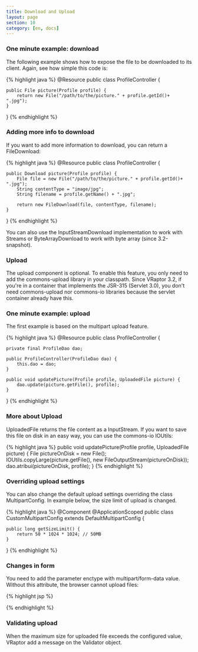 ```yaml
---
title: Download and Upload
layout: page
section: 10
category: [en, docs]
---
```


<h3>One minute example: download</h3>

The following example shows how to expose the file to be downloaded to its client.
Again, see how simple this code is:

{% highlight java %}
@Resource
public class ProfileController {

    public File picture(Profile profile) {
        return new File("/path/to/the/picture." + profile.getId()+ ".jpg");
    }
}
{% endhighlight %}

<h3>Adding more info to download</h3>

If you want to add more information to download, you can return a FileDownload:

{% highlight java %}
@Resource
public class ProfileController {

    public Download picture(Profile profile) {
        File file = new File("/path/to/the/picture." + profile.getId()+ ".jpg");
        String contentType = "image/jpg";
        String filename = profile.getName() + ".jpg";
        
        return new FileDownload(file, contentType, filename); 
    }
}
{% endhighlight %}

You can also use the InputStreamDownload implementation to work with Streams or ByteArrayDownload to work with byte array (since 3.2-snapshot).

<h3>Upload</h3>

The upload component is optional. To enable this feature, you only need to add the commons-upload library in your classpath.
Since VRaptor 3.2, if you're in a container that implements the JSR-315 (Servlet 3.0), you don't need commons-upload nor commons-io libraries because the servlet container already have this.

<h3>One minute example: upload</h3>

The first example is based on the multipart upload feature.

{% highlight java %}
@Resource
public class ProfileController {

    private final ProfileDao dao;

    public ProfileController(ProfileDao dao) {
        this.dao = dao;
    }

    public void updatePicture(Profile profile, UploadedFile picture) {
        dao.update(picture.getFile(), profile);
    }
}
{% endhighlight %}

<h3>More about Upload</h3>

UploadedFile returns the file content as a InputStream. If you want to save this file on disk in an easy way, you can use the commons-io IOUtils:

{% highlight java %}
public void updatePicture(Profile profile, UploadedFile picture) {
    File pictureOnDisk = new File();    
    IOUtils.copyLarge(picture.getFile(), new FileOutputStream(pictureOnDisk));
    dao.atribui(pictureOnDisk, profile);
}
{% endhighlight %}

<h3>Overriding upload settings</h3>

You can also change the default upload settings overriding the class MultipartConfig. In example below, the size limit of upload is changed.

{% highlight java %}
@Component
@ApplicationScoped
public class CustomMultipartConfig extends DefaultMultipartConfig {

    public long getSizeLimit() {
        return 50 * 1024 * 1024; // 50MB
    }

}
{% endhighlight %}

<h3>Changes in form</h3>

You need to add the parameter enctype with multipart/form-data value. Without this attribute, the browser cannot upload files:

{% highlight jsp %}
<form action="minha-action" method="post" enctype="multipart/form-data">
{% endhighlight %}

<h3>Validating upload</h3>

When the maximum size for uploaded file exceeds the configured value, VRaptor add a message on the Validator object.
